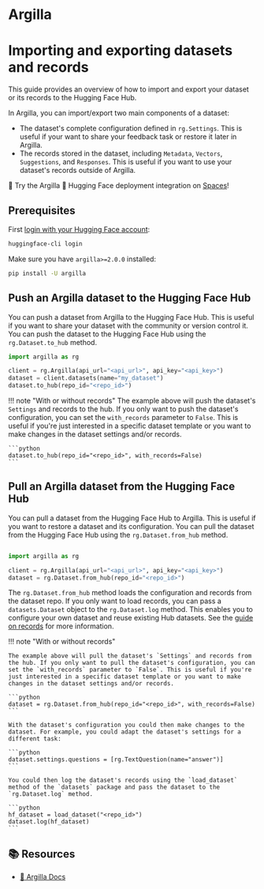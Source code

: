 # Argilla

# Importing and exporting datasets and records

This guide provides an overview of how to import and export your dataset or its records to the Hugging Face Hub.

In Argilla, you can import/export two main components of a dataset:
- The dataset's complete configuration defined in `rg.Settings`. This is useful if your want to share your feedback task or restore it later in Argilla.
- The records stored in the dataset, including `Metadata`, `Vectors`, `Suggestions`, and `Responses`. This is useful if you want to use your dataset's records outside of Argilla.

🚀 Try the Argilla 🤝 Hugging Face deployment integration on [Spaces](https://huggingface.co/docs/hub/en/spaces-sdks-docker-argilla)!

## Prerequisites

First [login with your Hugging Face account](../huggingface_hub/quick-start#login):

```bash
huggingface-cli login
```

Make sure you have `argilla>=2.0.0` installed:

```bash
pip install -U argilla
```

## Push an Argilla dataset to the Hugging Face Hub

You can push a dataset from Argilla to the Hugging Face Hub. This is useful if you want to share your dataset with the community or version control it. You can push the dataset to the Hugging Face Hub using the `rg.Dataset.to_hub` method.

```python
import argilla as rg

client = rg.Argilla(api_url="<api_url>", api_key="<api_key>")
dataset = client.datasets(name="my_dataset")
dataset.to_hub(repo_id="<repo_id>")
```

!!! note "With or without records"
    The example above will push the dataset's `Settings` and records to the hub. If you only want to push the dataset's configuration, you can set the `with_records` parameter to `False`. This is useful if you're just interested in a specific dataset template or you want to make changes in the dataset settings and/or records.

    ```python
    dataset.to_hub(repo_id="<repo_id>", with_records=False)
    ```

## Pull an Argilla dataset from the Hugging Face Hub

You can pull a dataset from the Hugging Face Hub to Argilla. This is useful if you want to restore a dataset and its configuration. You can pull the dataset from the Hugging Face Hub using the `rg.Dataset.from_hub` method.

```python

import argilla as rg

client = rg.Argilla(api_url="<api_url>", api_key="<api_key>")
dataset = rg.Dataset.from_hub(repo_id="<repo_id>")
```

The `rg.Dataset.from_hub` method loads the configuration and records from the dataset repo. If you only want to load records, you can pass a `datasets.Dataset` object to the `rg.Dataset.log` method. This enables you to configure your own dataset and reuse existing Hub datasets. See the [guide on records](record.md) for more information.

!!! note "With or without records"

    The example above will pull the dataset's `Settings` and records from the hub. If you only want to pull the dataset's configuration, you can set the `with_records` parameter to `False`. This is useful if you're just interested in a specific dataset template or you want to make changes in the dataset settings and/or records.

    ```python
    dataset = rg.Dataset.from_hub(repo_id="<repo_id>", with_records=False)
    ```

    With the dataset's configuration you could then make changes to the dataset. For example, you could adapt the dataset's settings for a different task:

    ```python
    dataset.settings.questions = [rg.TextQuestion(name="answer")]
    ```

    You could then log the dataset's records using the `load_dataset` method of the `datasets` package and pass the dataset to the `rg.Dataset.log` method.

    ```python
    hf_dataset = load_dataset("<repo_id>")
    dataset.log(hf_dataset)
    ```

## 📚 Resources

- [🚀 Argilla Docs](https://argilla-io.github.io/argilla/dev/)
